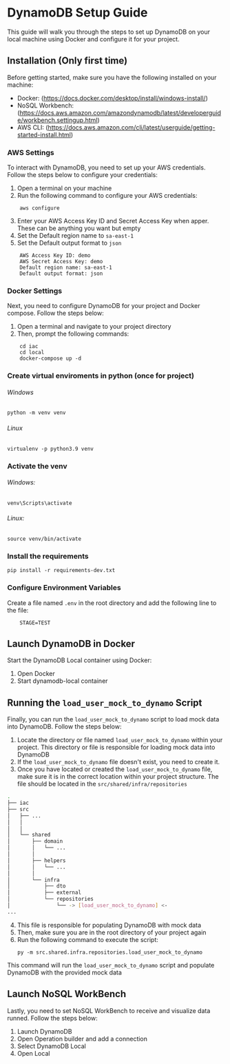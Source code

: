 # DynamoDB Setup Guide

This guide will walk you through the steps to set up DynamoDB on your local machine using Docker and configure it for your project.

## Installation (Only first time)

Before getting started, make sure you have the following installed on your machine:

- Docker: (https://docs.docker.com/desktop/install/windows-install/)
- NoSQL Workbench: (https://docs.aws.amazon.com/amazondynamodb/latest/developerguide/workbench.settingup.html)
- AWS CLI: (https://docs.aws.amazon.com/cli/latest/userguide/getting-started-install.html)

### AWS Settings

To interact with DynamoDB, you need to set up your AWS credentials. Follow the steps below to configure your credentials:

1. Open a terminal on your machine
2. Run the following command to configure your AWS credentials:
```
    aws configure
```
3. Enter your AWS Access Key ID and Secret Access Key when apper. These can be anything you want but empty
4. Set the Default region name to `sa-east-1`
5. Set the Default output format to `json`
```
    AWS Access Key ID: demo
    AWS Secret Access Key: demo
    Default region name: sa-east-1
    Default output format: json
```

### Docker Settings

Next, you need to configure DynamoDB for your project and Docker compose. Follow the steps below:

1. Open a terminal and navigate to your project directory
2. Then, prompt the following commands:
```
    cd iac
    cd local
    docker-compose up -d
```

### Create virtual enviroments in python (once for project)

###### Windows

    python -m venv venv

###### Linux

    virtualenv -p python3.9 venv

### Activate the venv

###### Windows:

    venv\Scripts\activate

###### Linux:

    source venv/bin/activate

### Install the requirements

    pip install -r requirements-dev.txt

### Configure Environment Variables

Create a file named `.env` in the root directory and add the following line to the file:
```
    STAGE=TEST
```

## Launch DynamoDB in Docker 

Start the DynamoDB Local container using Docker:

1. Open Docker
2. Start dynamodb-local container

## Running the `load_user_mock_to_dynamo` Script

Finally, you can run the `load_user_mock_to_dynamo` script to load mock data into DynamoDB. Follow the steps below:

1. Locate the directory or file named `load_user_mock_to_dynamo` within your project. This directory or file is responsible for loading mock data into DynamoDB
2. If the `load_user_mock_to_dynamo` file doesn't exist, you need to create it.
3. Once you have located or created the `load_user_mock_to_dynamo` file, make sure it is in the correct location within your project structure. The file should be located in the `src/shared/infra/repositories`
```bash
.
├── iac
├── src
│   ├── ...
│   │     
│   │    
│   └── shared
│       ├── domain
│       │   └── ...
│       │   
│       ├── helpers
│       │   └── ...
│       │   
│       └── infra
│           ├── dto
│           ├── external
│           └── repositories
│               └── -> [load_user_mock_to_dynamo] <-
...
```
4. This file is responsible for populating DynamoDB with mock data
5. Then, make sure you are in the root directory of your project again
6. Run the following command to execute the script:
   ```
   py -m src.shared.infra.repositories.load_user_mock_to_dynamo
   ```


This command will run the `load_user_mock_to_dynamo` script and populate DynamoDB with the provided mock data

## Launch NoSQL WorkBench

Lastly, you need to set NoSQL WorkBench to receive and visualize data runned. Follow the steps below:

1. Launch DynamoDB
2. Open Operation builder and add a connection
3. Select DynamoDB Local
4. Open Local
